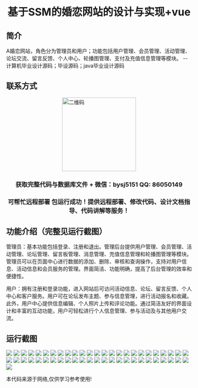 <p><h1 align="center">基于SSM的婚恋网站的设计与实现+vue</h1></p>

## 简介
A婚恋网站，角色分为管理员和用户；功能包括用户管理、会员管理、活动管理、论坛交流、留言反馈、个人中心、轮播图管理、支付及充值信息管理等模块。    --计算机毕业设计源码；毕设源码；java毕业设计源码


## 联系方式
<img src="https://bs-1329754181.cos.ap-shanghai.myqcloud.com/wx.jpg" alt="二维码" style="display: block; margin: 0 auto;" width="200px">
<p><h3 align="center">获取完整代码与数据库文件 + 微信：bysj5151 QQ: 86050149</h3></p>
<p><h3 align="center">可帮忙远程部署 包运行成功！提供远程部署、修改代码、设计文档指导、代码讲解等服务！</h3></p>

## 功能介绍（完整见运行截图）
管理员：基本功能包括登录、注册和退出。管理后台提供用户管理、会员管理、活动管理、论坛管理、留言板管理、消息管理、充值信息管理和轮播图管理等模块。管理员可以在页面中心进行数据的添加、删除、审核和查询操作，支持对用户信息、活动信息和会员服务的管理。界面简洁、功能明确，提高了后台管理的效率和便捷性。

用户：拥有注册和登录功能，进入网站后可访问活动信息、论坛、留言反馈、个人中心和客户服务。用户可在论坛发布主题、参与信息管理，进行活动报名和收藏。此外，用户中心提供信息编辑、个人照片上传和评论功能。通过简洁友好的界面设计和丰富的互动功能，用户可轻松进行个人信息管理、参与活动及与其他用户交流。


## 运行截图
![](https://bs-1329754181.cos.ap-shanghai.myqcloud.com/ssm/marriageWebsite/img/001.jpg)
![](https://bs-1329754181.cos.ap-shanghai.myqcloud.com/ssm/marriageWebsite/img/002.jpg)
![](https://bs-1329754181.cos.ap-shanghai.myqcloud.com/ssm/marriageWebsite/img/003.jpg)
![](https://bs-1329754181.cos.ap-shanghai.myqcloud.com/ssm/marriageWebsite/img/004.jpg)
![](https://bs-1329754181.cos.ap-shanghai.myqcloud.com/ssm/marriageWebsite/img/005.jpg)
![](https://bs-1329754181.cos.ap-shanghai.myqcloud.com/ssm/marriageWebsite/img/006.jpg)
![](https://bs-1329754181.cos.ap-shanghai.myqcloud.com/ssm/marriageWebsite/img/007.jpg)
![](https://bs-1329754181.cos.ap-shanghai.myqcloud.com/ssm/marriageWebsite/img/008.jpg)
![](https://bs-1329754181.cos.ap-shanghai.myqcloud.com/ssm/marriageWebsite/img/009.jpg)
![](https://bs-1329754181.cos.ap-shanghai.myqcloud.com/ssm/marriageWebsite/img/010.jpg)
![](https://bs-1329754181.cos.ap-shanghai.myqcloud.com/ssm/marriageWebsite/img/011.jpg)
![](https://bs-1329754181.cos.ap-shanghai.myqcloud.com/ssm/marriageWebsite/img/012.jpg)
![](https://bs-1329754181.cos.ap-shanghai.myqcloud.com/ssm/marriageWebsite/img/013.jpg)
![](https://bs-1329754181.cos.ap-shanghai.myqcloud.com/ssm/marriageWebsite/img/014.jpg)
![](https://bs-1329754181.cos.ap-shanghai.myqcloud.com/ssm/marriageWebsite/img/015.jpg)
![](https://bs-1329754181.cos.ap-shanghai.myqcloud.com/ssm/marriageWebsite/img/016.jpg)
![](https://bs-1329754181.cos.ap-shanghai.myqcloud.com/ssm/marriageWebsite/img/017.jpg)
![](https://bs-1329754181.cos.ap-shanghai.myqcloud.com/ssm/marriageWebsite/img/018.jpg)
![](https://bs-1329754181.cos.ap-shanghai.myqcloud.com/ssm/marriageWebsite/img/019.jpg)
![](https://bs-1329754181.cos.ap-shanghai.myqcloud.com/ssm/marriageWebsite/img/020.jpg)
![](https://bs-1329754181.cos.ap-shanghai.myqcloud.com/ssm/marriageWebsite/img/021.jpg)
![](https://bs-1329754181.cos.ap-shanghai.myqcloud.com/ssm/marriageWebsite/img/022.jpg)
![](https://bs-1329754181.cos.ap-shanghai.myqcloud.com/ssm/marriageWebsite/img/023.jpg)
![](https://bs-1329754181.cos.ap-shanghai.myqcloud.com/ssm/marriageWebsite/img/024.jpg)
![](https://bs-1329754181.cos.ap-shanghai.myqcloud.com/ssm/marriageWebsite/img/025.jpg)
![](https://bs-1329754181.cos.ap-shanghai.myqcloud.com/ssm/marriageWebsite/img/026.jpg)
![](https://bs-1329754181.cos.ap-shanghai.myqcloud.com/ssm/marriageWebsite/img/027.jpg)
![](https://bs-1329754181.cos.ap-shanghai.myqcloud.com/ssm/marriageWebsite/img/028.jpg)
![](https://bs-1329754181.cos.ap-shanghai.myqcloud.com/ssm/marriageWebsite/img/029.jpg)
![](https://bs-1329754181.cos.ap-shanghai.myqcloud.com/ssm/marriageWebsite/img/030.jpg)
![](https://bs-1329754181.cos.ap-shanghai.myqcloud.com/ssm/marriageWebsite/img/031.jpg)
![](https://bs-1329754181.cos.ap-shanghai.myqcloud.com/ssm/marriageWebsite/img/032.jpg)
![](https://bs-1329754181.cos.ap-shanghai.myqcloud.com/ssm/marriageWebsite/img/033.jpg)
![](https://bs-1329754181.cos.ap-shanghai.myqcloud.com/ssm/marriageWebsite/img/034.jpg)
![](https://bs-1329754181.cos.ap-shanghai.myqcloud.com/ssm/marriageWebsite/img/035.jpg)
![](https://bs-1329754181.cos.ap-shanghai.myqcloud.com/ssm/marriageWebsite/img/036.jpg)
![](https://bs-1329754181.cos.ap-shanghai.myqcloud.com/ssm/marriageWebsite/img/037.jpg)
![](https://bs-1329754181.cos.ap-shanghai.myqcloud.com/ssm/marriageWebsite/img/038.jpg)
![](https://bs-1329754181.cos.ap-shanghai.myqcloud.com/ssm/marriageWebsite/img/039.jpg)
![](https://bs-1329754181.cos.ap-shanghai.myqcloud.com/ssm/marriageWebsite/img/040.jpg)
![](https://bs-1329754181.cos.ap-shanghai.myqcloud.com/ssm/marriageWebsite/img/041.jpg)
![](https://bs-1329754181.cos.ap-shanghai.myqcloud.com/ssm/marriageWebsite/img/042.jpg)
![](https://bs-1329754181.cos.ap-shanghai.myqcloud.com/ssm/marriageWebsite/img/043.jpg)
![](https://bs-1329754181.cos.ap-shanghai.myqcloud.com/ssm/marriageWebsite/img/044.jpg)
![](https://bs-1329754181.cos.ap-shanghai.myqcloud.com/ssm/marriageWebsite/img/045.jpg)
![](https://bs-1329754181.cos.ap-shanghai.myqcloud.com/ssm/marriageWebsite/img/046.jpg)
![](https://bs-1329754181.cos.ap-shanghai.myqcloud.com/ssm/marriageWebsite/img/047.jpg)
![](https://bs-1329754181.cos.ap-shanghai.myqcloud.com/ssm/marriageWebsite/img/048.jpg)
![](https://bs-1329754181.cos.ap-shanghai.myqcloud.com/ssm/marriageWebsite/img/049.jpg)
![](https://bs-1329754181.cos.ap-shanghai.myqcloud.com/ssm/marriageWebsite/img/050.jpg)
![](https://bs-1329754181.cos.ap-shanghai.myqcloud.com/ssm/marriageWebsite/img/051.jpg)

<p>本代码来源于网络,仅供学习参考使用!</p>

